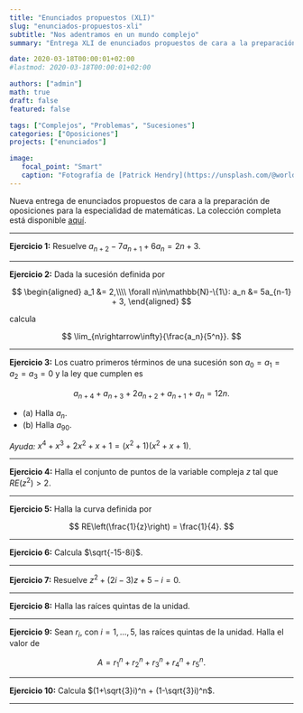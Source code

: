 ```yaml
---
title: "Enunciados propuestos (XLI)"
slug: "enunciados-propuestos-xli"
subtitle: "Nos adentramos en un mundo complejo"
summary: "Entrega XLI de enunciados propuestos de cara a la preparación de oposiciones en la especialidad de matemáticas."

date: 2020-03-18T00:00:01+02:00
#lastmod: 2020-03-18T00:00:01+02:00

authors: ["admin"]
math: true
draft: false
featured: false

tags: ["Complejos", "Problemas", "Sucesiones"]
categories: ["Oposiciones"]
projects: ["enunciados"]

image:
   focal_point: "Smart"
   caption: "Fotografía de [Patrick Hendry](https://unsplash.com/@worldsbetweenlines), disponible en [Unsplash](https://unsplash.com/photos/0k5PSPSWFr0)."
---
```


Nueva entrega de enunciados propuestos de cara a la preparación de oposiciones para la especialidad de matemáticas. La colección completa está disponible [aquí](/courses/enunciados/).

---

**Ejercicio 1:** Resuelve $a_{n+2} - 7a_{n+1} + 6a_n = 2n + 3$.

---

**Ejercicio 2:** Dada la sucesión definida por

$$
\begin{aligned}
a_1 &= 2,\\\\ \forall n\in\mathbb{N}-\{1\}: a_n &= 5a_{n-1} + 3,
\end{aligned}
$$

calcula

$$
\lim_{n\rightarrow\infty}{\frac{a_n}{5^n}}.
$$

---

**Ejercicio 3:** Los cuatro primeros términos de una sucesión son $a_0 = a_1 = a_2 = a_3 = 0$ y la ley que cumplen es

$$
a_{n+4} + a_{n+3} + 2a_{n+2} + a_{n+1} + a_n = 12n.
$$

- (a) Halla $a_n$.
- (b) Halla $a_{90}$.

*Ayuda:* $x^4 + x^3 + 2x^2 + x + 1 = (x^2 + 1)(x^2 + x + 1)$.

---

**Ejercicio 4:** Halla el conjunto de puntos de la variable compleja $z$ tal que $RE(z^2) > 2$.

---

**Ejercicio 5:** Halla la curva definida por

$$
RE\left(\frac{1}{z}\right) = \frac{1}{4}.
$$

---

**Ejercicio 6:** Calcula $\sqrt{-15-8i}$.

---

**Ejercicio 7:** Resuelve $z^2 + (2i - 3)z + 5-i = 0$.

---

**Ejercicio 8:** Halla las raíces quintas de la unidad.

---

**Ejercicio 9:** Sean $r_i$, con $i=1,\ldots,5$, las raíces quintas de la unidad. Halla el valor de 

$$
A = r_1^n + r_2^n + r_3^n + r_4^n + r_5^n.
$$

---

**Ejercicio 10:** Calcula $(1+\sqrt{3}i)^n + (1-\sqrt{3}i)^n$.

---
